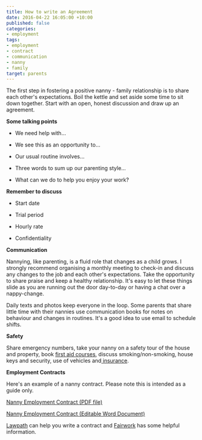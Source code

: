 ```yaml
---
title: How to write an Agreement
date: 2016-04-22 16:05:00 +10:00
published: false
categories:
- employment
tags:
- employment
- contract
- communication
- nanny
- family
target: parents
---
```


The first step in fostering a positive nanny - family relationship is to share each other's expectations. Boil the kettle and set aside some time to sit down together. Start with an open, honest discussion and draw up an agreement.


**Some talking points**

* We need help with...

* We see this as an opportunity to...

* Our usual routine involves…

* Three words to sum up our parenting style…

* What can we do to help you enjoy your work?


**Remember to discuss**

* Start date

* Trial period

* Hourly rate


* Confidentiality


**Communication**

Nannying, like parenting, is a fluid role that changes as a child grows. I strongly recommend organising a monthly meeting to check-in and discuss any changes to the job and each other's expectations. Take the opportunity to share praise and keep a healthy relationship. It's easy to let these things slide as you are running out the door day-to-day or having a chat over a nappy-change.

Daily texts and photos keep everyone in the loop. Some parents that share little time with their nannies use communication books for notes on behaviour and changes in routines. It's a good idea to use email to schedule shifts.


**Safety**

Share emergency numbers, take your nanny on a safety tour of the house and property, book [first aid courses](http://wonderwomanchildren.com.au), discuss smoking/non-smoking, house keys and security, use of vehicles and[ insurance](http://nannysure.com.au/).


**Employment Contracts**

Here's an example of a nanny contract. Please note this is intended as a guide only.

[Nanny Employment Contract (PDF file)](/uploads/NannyEmploymentContract.pdf)

[Nanny Employment Contract (Editable Word Document)](/uploads/NannyEmploymentContract.docx)

[Lawpath](https://lawpath.com.au/legal-documents?filter=employment-hr) can help you write a contract and [Fairwork](https://www.fairwork.gov.au/awards-and-agreements/employment-contracts) has some helpful information.
